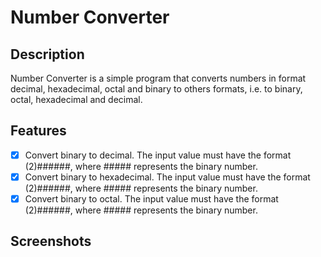 # **Number Converter**

## **Description**

Number Converter is a simple program that converts numbers in format decimal, hexadecimal, octal and binary to others formats, i.e. to binary, octal, hexadecimal and decimal.

## **Features**

+ [x] Convert binary to decimal. The input value must have the format (2)######, where ##### represents the binary number.
+ [x] Convert binary to hexadecimal. The input value must have the format (2)######, where ##### represents the binary number.
+ [x] Convert binary to octal. The input value must have the format (2)######, where ##### represents the binary number.

## **Screenshots**